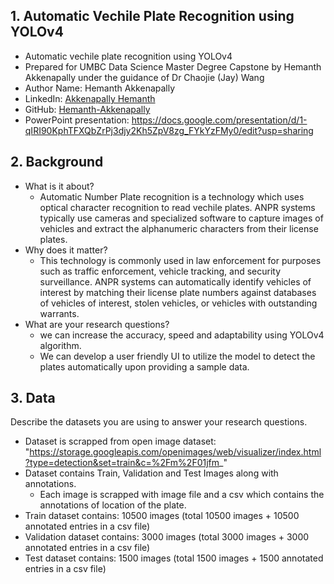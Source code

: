 ## 1. Automatic Vechile Plate Recognition using YOLOv4 

- Automatic vechile plate recognition using YOLOv4
- Prepared for UMBC Data Science Master Degree Capstone by Hemanth Akkenapally  under the guidance of Dr Chaojie (Jay) Wang
- Author Name: Hemanth Akkenapally
- LinkedIn: [Akkenapally Hemanth](https://www.linkedin.com/in/hemanthakkenapally/)
- GitHub: [Hemanth-Akkenapally](https://github.com/Hemanth-Akkenapally)
- PowerPoint presentation: https://docs.google.com/presentation/d/1-qIRI90KphTFXQbZrPj3djy2Kh5ZpV8zg_FYkYzFMy0/edit?usp=sharing
    
## 2. Background

- What is it about?
  - Automatic Number Plate recognition is a technology which uses optical character recognition to read vechile plates. 
  ANPR systems typically use cameras and specialized software to capture images of vehicles and extract the alphanumeric characters from their license plates.  
- Why does it matter? 
  - This technology is commonly used in law enforcement for purposes such as traffic enforcement, vehicle tracking, and security surveillance. ANPR systems can automatically identify vehicles of interest by matching their license plate numbers against databases of vehicles of interest, stolen vehicles, or vehicles with outstanding warrants.
- What are your research questions?
  - we can increase the accuracy, speed and adaptability using YOLOv4 algorithm.
  - We can develop a user friendly UI to utilize the model to detect the plates automatically upon providing a sample data.
## 3. Data 

Describe the datasets you are using to answer your research questions.

- Dataset is scrapped from open image dataset: "https://storage.googleapis.com/openimages/web/visualizer/index.html?type=detection&set=train&c=%2Fm%2F01jfm_"
- Dataset contains Train, Validation and Test Images along with annotations.
  - Each image is scrapped with image file and a csv which contains the annotations of location of the plate.
- Train dataset contains: 10500 images (total 10500 images + 10500 annotated entries in a csv file)
- Validation dataset contains: 3000 images (total 3000 images + 3000 annotated entries in a csv file)
- Test dataset contains: 1500 images (total 1500 images + 1500 annotated entries in a csv file)

